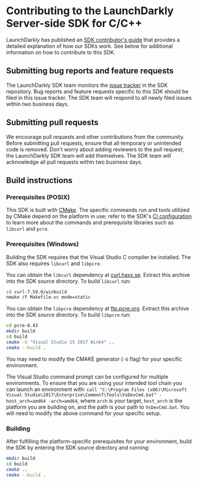 # Contributing to the LaunchDarkly Server-side SDK for C/C++
 
LaunchDarkly has published an [SDK contributor's guide](https://docs.launchdarkly.com/docs/sdk-contributors-guide) that provides a detailed explanation of how our SDKs work. See below for additional information on how to contribute to this SDK.
 
## Submitting bug reports and feature requests

The LaunchDarkly SDK team monitors the [issue tracker](https://github.com/launchdarkly/c-server-sdk/issues) in the SDK repository. Bug reports and feature requests specific to this SDK should be filed in this issue tracker. The SDK team will respond to all newly filed issues within two business days.
 
## Submitting pull requests
 
We encourage pull requests and other contributions from the community. Before submitting pull requests, ensure that all temporary or unintended code is removed. Don't worry about adding reviewers to the pull request; the LaunchDarkly SDK team will add themselves. The SDK team will acknowledge all pull requests within two business days.
 
## Build instructions

### Prerequisites (POSIX)

This SDK is built with [CMake](https://cmake.org/). The specific commands run and tools utilized by CMake depend on the platform in use; refer to the SDK's [CI configuration](.circleci/config.yml) to learn more about the commands and prerequisite libraries such as `libcurl` and `pcre`.

### Prerequisites (Windows)

Building the SDK requires that the Visual Studio C compiler be installed. The SDK also requires `libcurl` and `libpcre`.

You can obtain the `libcurl` dependency at [curl.haxx.se](https://curl.haxx.se/download/curl-7.59.0.zip). Extract this archive into the SDK source directory. To build `libcurl` run:

```bash
cd curl-7.59.0/winbuild
nmake /f Makefile.vc mode=static
```

You can obtain the `libpcre` dependency at [ftp.pcre.org](https://ftp.pcre.org/pub/pcre/pcre-8.43.zip). Extract this archive into the SDK source directory. To build `libpcre` run:

```bash
cd pcre-8.43
mkdir build
cd build
cmake -G "Visual Studio 15 2017 Win64" ..
cmake --build .
```

You may need to modify the CMAKE generator (`-G` flag) for your specific environment.

The Visual Studio command prompt can be configured for multiple environments. To ensure that you are using your intended tool chain you can launch an environment with: `call "C:\Program Files (x86)\Microsoft Visual Studio\2017\Enterprise\Common7\Tools\VsDevCmd.bat" -host_arch=amd64 -arch=amd64`, where `arch` is your target, `host_arch` is the platform you are building on, and the path is your path to `VsDevCmd.bat`. You will need to modify the above command for your specific setup.

### Building

After fulfilling the platform-specific prerequisites for your environment, build the SDK by entering the SDK source directory and running:

```bash
mkdir build
cd build
cmake ..
cmake --build .
```
